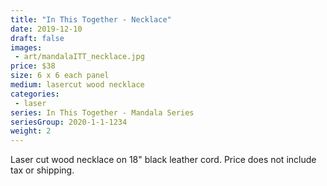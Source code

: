 ```yaml
---
title: "In This Together - Necklace"
date: 2019-12-10
draft: false
images:
 - art/mandalaITT_necklace.jpg
price: $38 
size: 6 x 6 each panel
medium: lasercut wood necklace 
categories:
 - laser
series: In This Together - Mandala Series
seriesGroup: 2020-1-1-1234
weight: 2
---
```


Laser cut wood necklace on 18" black leather cord. Price does not include tax or shipping.
